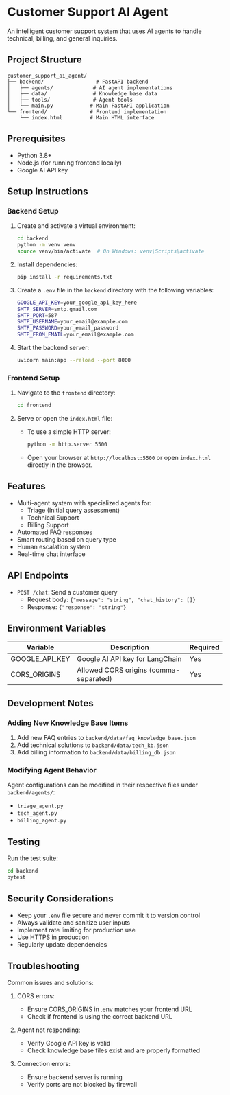 # Customer Support AI Agent

An intelligent customer support system that uses AI agents to handle technical, billing, and general inquiries.

## Project Structure

```
customer_support_ai_agent/
├── backend/                 # FastAPI backend
│   ├── agents/             # AI agent implementations
│   ├── data/               # Knowledge base data
│   ├── tools/              # Agent tools
│   └── main.py            # Main FastAPI application
└── frontend/              # Frontend implementation
    └── index.html         # Main HTML interface
```

## Prerequisites

- Python 3.8+
- Node.js (for running frontend locally)
- Google AI API key

## Setup Instructions

### Backend Setup

1. Create and activate a virtual environment:

   ```bash
   cd backend
   python -m venv venv
   source venv/bin/activate  # On Windows: venv\Scripts\activate
   ```

2. Install dependencies:

   ```bash
   pip install -r requirements.txt
   ```

3. Create a `.env` file in the `backend` directory with the following variables:

   ```bash
   GOOGLE_API_KEY=your_google_api_key_here
   SMTP_SERVER=smtp.gmail.com
   SMTP_PORT=587
   SMTP_USERNAME=your_email@example.com
   SMTP_PASSWORD=your_email_password
   SMTP_FROM_EMAIL=your_email@example.com
   ```

4. Start the backend server:

   ```bash
   uvicorn main:app --reload --port 8000
   ```

### Frontend Setup

1. Navigate to the `frontend` directory:

   ```bash
   cd frontend
   ```
  
2. Serve or open the `index.html` file:

   - To use a simple HTTP server:

     ```bash
     python -m http.server 5500
     ```

   - Open your browser at `http://localhost:5500` or open `index.html` directly in the browser.

## Features

- Multi-agent system with specialized agents for:
  - Triage (Initial query assessment)
  - Technical Support
  - Billing Support
- Automated FAQ responses
- Smart routing based on query type
- Human escalation system
- Real-time chat interface

## API Endpoints

- `POST /chat`: Send a customer query
  - Request body: `{"message": "string", "chat_history": []}`
  - Response: `{"response": "string"}`

## Environment Variables

| Variable | Description | Required |
|----------|-------------|----------|
| GOOGLE_API_KEY | Google AI API key for LangChain | Yes |
| CORS_ORIGINS | Allowed CORS origins (comma-separated) | Yes |

## Development Notes

### Adding New Knowledge Base Items

1. Add new FAQ entries to `backend/data/faq_knowledge_base.json`
2. Add technical solutions to `backend/data/tech_kb.json`
3. Add billing information to `backend/data/billing_db.json`

### Modifying Agent Behavior

Agent configurations can be modified in their respective files under `backend/agents/`:

- `triage_agent.py`
- `tech_agent.py`
- `billing_agent.py`

## Testing

Run the test suite:

```bash
cd backend
pytest
```

## Security Considerations

- Keep your `.env` file secure and never commit it to version control
- Always validate and sanitize user inputs
- Implement rate limiting for production use
- Use HTTPS in production
- Regularly update dependencies

## Troubleshooting

Common issues and solutions:

1. CORS errors:
   - Ensure CORS_ORIGINS in .env matches your frontend URL
   - Check if frontend is using the correct backend URL

2. Agent not responding:
   - Verify Google API key is valid
   - Check knowledge base files exist and are properly formatted

3. Connection errors:
   - Ensure backend server is running
   - Verify ports are not blocked by firewall
